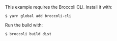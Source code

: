 This example requires the Broccoli CLI. Install it with:

```
$ yarn global add broccoli-cli
```

Run the build with:

```
$ broccoli build dist
```

